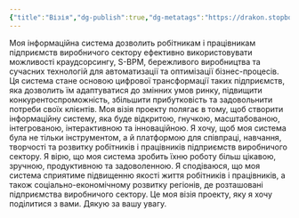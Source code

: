 ```yaml
---
{"title":"Візія","dg-publish":true,"dg-metatags":"https://drakon.stopbot.pp.ua/ide/doc/admin/3","dg-home":false,"permalink":"/00-vvedennya/1-viziya/","metatags":"https://drakon.stopbot.pp.ua/ide/doc/admin/3","dgPassFrontmatter":true,"noteIcon":""}
---
```



Моя інформаційна система дозволить робітникам і працівникам підприємств виробничого сектору ефективно використовувати можливості краудсорсингу, S-BPM, бережливого виробництва та сучасних технологій для автоматизації та оптимізації бізнес-процесів. Ця система стане основою цифрової трансформації таких підприємств, яка дозволить їм адаптуватися до змінних умов ринку, підвищити конкурентоспроможність, збільшити прибутковість та задовольнити потреби своїх клієнтів. Моя візія проекту полягає в тому, щоб створити інформаційну систему, яка буде відкритою, гнучкою, масштабованою, інтегрованою, інтерактивною та інноваційною. Я хочу, щоб моя система була не тільки інструментом, а й платформою для співпраці, навчання, творчості та розвитку робітників і працівників підприємств виробничого сектору. Я вірю, що моя система зробить їхню роботу більш цікавою, зручною, продуктивною та задоволенною. Я сподіваюся, що моя система сприятиме підвищенню якості життя робітників і працівників, а також соціально-економічному розвитку регіонів, де розташовані підприємства виробничого сектору. Це моя візія проекту, яку я хочу поділитися з вами. Дякую за вашу увагу.